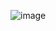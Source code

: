 ![image](https://user-images.githubusercontent.com/104864130/178883403-c147ad31-467c-4e6e-a7ca-e6728ed91f8e.png)
